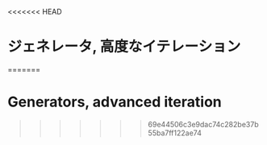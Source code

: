 
<<<<<<< HEAD
# ジェネレータ, 高度なイテレーション
=======
# Generators, advanced iteration
>>>>>>> 69e44506c3e9dac74c282be37b55ba7ff122ae74
